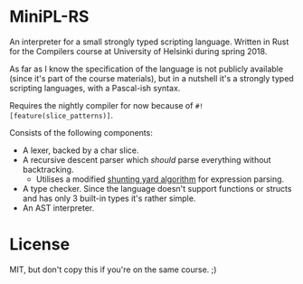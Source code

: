 # MiniPL-RS

An interpreter for a small strongly typed scripting language. Written in Rust for the Compilers course at University of Helsinki during spring 2018.

As far as I know the specification of the language is not publicly available (since it's part of the course materials), but in a nutshell it's a strongly typed scripting languages, with a Pascal-ish syntax.

Requires the nightly compiler for now because of `#![feature(slice_patterns)]`.

Consists of the following components:
* A lexer, backed by a char slice.
* A recursive descent parser which _should_ parse everything without backtracking.
  * Utilises a modified [shunting yard algorithm](https://en.wikipedia.org/wiki/Shunting-yard_algorithm) for expression parsing.
* A type checker. Since the language doesn't support functions or structs and has only 3 built-in types it's rather simple.
* An AST interpreter.

# License

MIT, but don't copy this if you're on the same course. ;)
